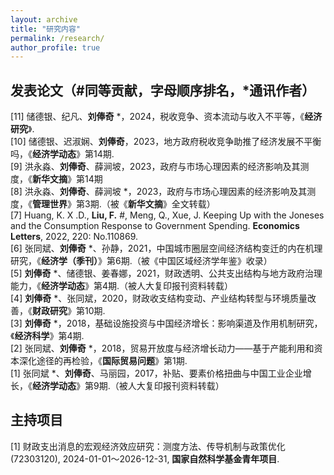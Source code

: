 ```yaml
---
layout: archive
title: "研究内容"
permalink: /research/
author_profile: true
---
```


<!--
{% if author.googlescholar %}
  You can also find my articles on <u><a href="{{author.googlescholar}}">my Google Scholar profile</a>.</u>
{% endif %}

{% include base_path %}

{% for post in site.research reversed %}
  {% include archive-single.html %}
{% endfor %}
-->

## 发表论文（#同等贡献，字母顺序排名，*通讯作者）
[11] 储德银、纪凡、**刘俸奇** *，2024，税收竞争、资本流动与收入不平等，《**经济研究**》.<br>
[10] 储德银、迟淑娴、**刘俸奇**，2023，地方政府税收竞争助推了经济发展不平衡吗，《**经济学动态**》第14期.<br>
[9] 洪永淼、**刘俸奇**、薛涧坡，2023，政府与市场心理因素的经济影响及其测度，《**新华文摘**》第14期<br>
[8] 洪永淼、**刘俸奇**、薛涧坡 *，2023，政府与市场心理因素的经济影响及其测度，《**管理世界**》第3期.（被《**新华文摘**》全文转载）<br>
[7] Huang, K. X .D., **Liu, F.** #, Meng, Q., Xue, J. Keeping Up with the Joneses and the Consumption Response to Government Spending. **Economics Letters**, 2022, 220: No.110869.<br>
[6] 张同斌、**刘俸奇** *、孙静，2021，中国城市圈层空间经济结构变迁的内在机理研究，《**经济学（季刊）**》第6期.（被《中国区域经济学年鉴》收录）<br>
[5] **刘俸奇** *、储德银、姜春娜，2021，财政透明、公共支出结构与地方政府治理能力，《**经济学动态**》第4期.（被人大复印报刊资料转载）<br>
[4] **刘俸奇** *、张同斌，2020，财政收支结构变动、产业结构转型与环境质量改善，《**财政研究**》第10期.<br>
[3] **刘俸奇** *，2018，基础设施投资与中国经济增长：影响渠道及作用机制研究，《**经济科学**》第4期.<br>
[2] 张同斌、**刘俸奇** *，2018，贸易开放度与经济增长动力——基于产能利用和资本深化途径的再检验，《**国际贸易问题**》第1期.<br>
[1] 张同斌 *、**刘俸奇**、马丽园，2017，补贴、要素价格扭曲与中国工业企业增长，《**经济学动态**》第9期.（被人大复印报刊资料转载）<br>

## 主持项目
[1] 财政支出消息的宏观经济效应研究：测度方法、传导机制与政策优化(72303120), 2024-01-01～2026-12-31, **国家自然科学基金青年项目**.


